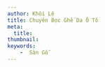 ```yaml
---
author: Khôi Lê
title: Chuyên Bọc Ghế Da Ô Tô
meta:
  title:  
thumbnail: 
keywords:
    -  Sàn Gỗ
---
```


